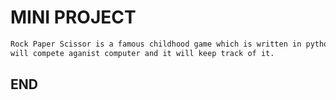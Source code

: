 # MINI PROJECT
```bash
Rock Paper Scissor is a famous childhood game which is written in python script.In this you
will compete aganist computer and it will keep track of it.
```
## END